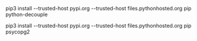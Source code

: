 pip3 install --trusted-host pypi.org --trusted-host files.pythonhosted.org pip python-decouple

pip3 install --trusted-host pypi.org --trusted-host files.pythonhosted.org pip psycopg2